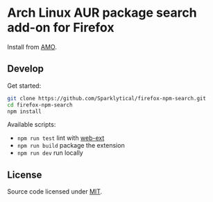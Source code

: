 # Arch Linux AUR package search add-on for Firefox

Install from [AMO](https://addons.mozilla.org/en-US/firefox/addon/node-package-manager-search).

## Develop

Get started:

```sh
git clone https://github.com/Sparklytical/firefox-npm-search.git
cd firefox-npm-search
npm install
```

Available scripts:

* `npm run test` lint with [web-ext](https://github.com/mozilla/web-ext)
* `npm run build` package the extension
* `npm run dev` run locally

## License

Source code licensed under [MIT](https://opensource.org/licenses/MIT).
